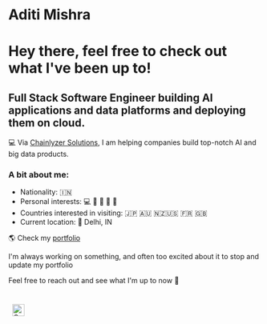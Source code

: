 # Aditi Mishra
# Hey there, feel free to check out what I've been up to!

## Full Stack Software Engineer building AI applications and data platforms and deploying them on cloud.

💻 Via [Chainlyzer Solutions](https://chainlyzer.com/), I am helping companies build top-notch AI and big data products.



### A bit about me:

-   Nationality: 🇮🇳
-   Personal interests: 💻 🧳 💪 💃 🏏
-   Countries interested in visiting: 🇯🇵 🇦🇺 🇳🇿🇺🇸 🇫🇷 🇬🇧
-   Current location: 📍 Delhi, IN

🌎 Check my [portfolio](https://github.com/narutoadi)

I'm always working on something, and often too excited about it to stop and update my portfolio

Feel free to reach out and see what I'm up to now 💬


<div style="padding: 25px 0;">
     <a href="https://www.linkedin.com/in/aditi-mishra-cse/" style="padding: 8px; width: 24px; height: 24px;">
        <img src="https://github.com/narutoadi/aditimishra/blob/master/assets/linkedin-green.png" alt="Connect on Linkedin" width="24" height="24">
    </a>
</div>
